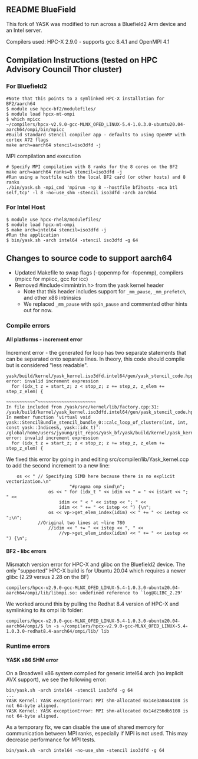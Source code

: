 ## README BlueField

This fork of YASK was modified to run across a Bluefield2 Arm device and an Intel server. 

Compilers used: HPC-X 2.9.0 - supports gcc 8.4.1 and OpenMPI 4.1

## Compilation Instructions (tested on HPC Advisory Council Thor cluster)

### For Bluefield2

```
#Note that this points to a symlinked HPC-X installation for BF2/aarch64
$ module use hpcx-bf2/modulefiles/
$ module load hpcx-mt-ompi
$ which mpicc
~/compilers/hpcx-v2.9.0-gcc-MLNX_OFED_LINUX-5.4-1.0.3.0-ubuntu20.04-aarch64/ompi/bin/mpicc 
#Build standard stencil compiler app - defaults to using OpenMP with cortex A72 flags
make arch=aarch64 stencil=iso3dfd -j
```

MPI compilation and execution
```
# Specify MPI compilation with 8 ranks for the 8 cores on the BF2
make arch=aarch64 ranks=8 stencil=iso3dfd -j
#Run using a hostfile with the local BF2 card (or other hosts) and 8 ranks
./bin/yask.sh -mpi_cmd 'mpirun -np 8 --hostfile bf2hosts -mca btl self,tcp' -l 8 -no-use_shm -stencil iso3dfd -arch aarch64
```
### For Intel Host

```
$ module use hpcx-rhel8/modulefiles/
$ module load hpcx-mt-ompi
$ make arch=intel64 stencil=iso3dfd -j
#Run the application
$ bin/yask.sh -arch intel64 -stencil iso3dfd -g 64
```

## Changes to source code to support aarch64
* Updated Makefile to swap flags (-qopenmp for -fopenmp), compilers (mpicc for mpiicc, gcc for icc)
* Removed #include<immintrin.h> from the yask kernel header
    * Note that this header includes support for `_mm_pause`, `_mm_prefetch`, and other x86 intrinsics
    * We replaced `_mm_pause` with `spin_pause` and commented other hints out for now.

### Compile errors

#### All platforms - increment error
Increment error - the generated for loop has two separate statements that can be separated onto separate lines. In theory, this code should compile but is considered "less readable".
```
yask/build/kernel/yask_kernel.iso3dfd.intel64/gen/yask_stencil_code.hpp:1392:49: error: invalid increment expression
  for (idx_t z = start_z; z < stop_z; z += step_z, z_elem += step_z_elem) {
                                      ~~~~~~~~~~~^~~~~~~~~~~~~~~~~~~~~~~
In file included from /yask/src/kernel/lib/factory.cpp:31:
/yask/build/kernel/yask_kernel.iso3dfd.intel64/gen/yask_stencil_code.hpp: In member function ‘virtual void yask::StencilBundle_stencil_bundle_0::calc_loop_of_clusters(int, int, const yask::Indices&, yask::idx_t)’:
/global/home/users/jyoung/git_repos/yask_bf/yask/build/kernel/yask_kernel.iso3dfd.intel64/gen/yask_stencil_code.hpp:3357:49: error: invalid increment expression
  for (idx_t z = start_z; z < stop_z; z += step_z, z_elem += step_z_elem) {
```
We fixed this error by going in and editing src/compiler/lib/Yask_kernel.ccp to add the second increment to a new line:

```
    os << " // Specifying SIMD here because there is no explicit vectorization.\n"
                        "#pragma omp simd\n";
                os << " for (idx_t " << idim << " = " << istart << "; " <<
                    idim << " < " << istop << "; " <<
                    idim << " += " << istep << ") {\n";
                os << vp->get_elem_index(idim) << " += " << iestep << ";\n";
		    //Original two lines at ~line 780
	            //idim << " += " << istep << ", " <<
                    //vp->get_elem_index(idim) << " += " << iestep << ") {\n";
```

#### BF2 - libc errors
Mismatch version error for HPC-X and glibc on the Bluefield2 device. The only "supported" HPC-X build is for Ubuntu 20.04 which requires a newer glibc (2.29 versus 2.28 on the BF)
```
compilers/hpcx-v2.9.0-gcc-MLNX_OFED_LINUX-5.4-1.0.3.0-ubuntu20.04-aarch64/ompi/lib/libmpi.so: undefined reference to `log@GLIBC_2.29'
```
We worked around this by pulling the Redhat 8.4 version of HPC-X and symlinking to its ompi lib folder:
```
compilers/hpcx-v2.9.0-gcc-MLNX_OFED_LINUX-5.4-1.0.3.0-ubuntu20.04-aarch64/ompi/$ ln -s ~/compilers/hpcx-v2.9.0-gcc-MLNX_OFED_LINUX-5.4-1.0.3.0-redhat8.4-aarch64/ompi/lib/ lib
```

### Runtime errors

#### YASK x86 SHM error

On a Broadwell x86 system compiled for generic intel64 arch (no implicit AVX support), we see the following error:
```
bin/yask.sh -arch intel64 -stencil iso3dfd -g 64
...
YASK Kernel: YASK exceptionError: MPI shm-allocated 0x14e3a8444108 is not 64-byte aligned.
YASK Kernel: YASK exceptionError: MPI shm-allocated 0x14d256db5108 is not 64-byte aligned.
```

As a temporary fix, we can disable the use of shared memory for communication between MPI ranks, especially if MPI is not used. This may decrease performance for MPI tests.
```
bin/yask.sh -arch intel64 -no-use_shm -stencil iso3dfd -g 64
```
